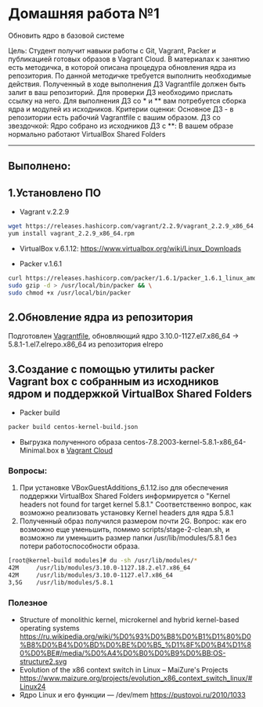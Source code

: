 #  Домашняя работа №1
Обновить ядро в базовой системе

Цель: Студент получит навыки работы с Git, Vagrant, Packer и публикацией готовых образов в Vagrant Cloud.
В материалах к занятию есть методичка, в которой описана процедура обновления ядра из репозитория. По данной методичке требуется выполнить необходимые действия. Полученный в ходе выполнения ДЗ Vagrantfile должен быть залит в ваш репозиторий. Для проверки ДЗ необходимо прислать ссылку на него.
Для выполнения ДЗ со * и ** вам потребуется сборка ядра и модулей из исходников.
Критерии оценки: Основное ДЗ - в репозитории есть рабочий Vagrantfile с вашим образом.
ДЗ со звездочкой: Ядро собрано из исходников
ДЗ с **: В вашем образе нормально работают VirtualBox Shared Folders

---

## Выполнено:

## **1.Установлено ПО**

- Vagrant v.2.2.9
```Bash
wget https://releases.hashicorp.com/vagrant/2.2.9/vagrant_2.2.9_x86_64.rpm
yum install vagrant_2.2.9_x86_64.rpm
```

- VirtualBox v.6.1.12: <https://www.virtualbox.org/wiki/Linux_Downloads>

- Packer v.1.6.1

```Bash
curl https://releases.hashicorp.com/packer/1.6.1/packer_1.6.1_linux_amd64.zip | \
sudo gzip -d > /usr/local/bin/packer && \
sudo chmod +x /usr/local/bin/packer
```

## **2.Обновление ядра из репозитория**

Подготовлен [Vagrantfile](Vagrantfile), обновляющий ядро 3.10.0-1127.el7.x86_64 ->  5.8.1-1.el7.elrepo.x86_64 из репозитория elrepo


## **3.Создание с помощью утилиты packer Vagrant box с собранным из исходников ядром и поддержкой VirtualBox Shared Folders**

- Packer build

```Bash
packer build centos-kernel-build.json
```

- Выгрузка полученного образа centos-7.8.2003-kernel-5.8.1-x86_64-Minimal.box в [Vagrant Cloud](https://app.vagrantup.com/Deron-D/boxes/centos-7-5)



### Вопросы:

1. При установке VBoxGuestAdditions_6.1.12.iso для обеспечения поддержки VirtualBox Shared Folders информируется о 
"Kernel headers not found for target kernel 5.8.1." Соответственно вопрос, как возможно реализовать установку Kernel headers для ядра 5.8.1
2. Полученный образ получился размером почти 2G. Вопрос: как его возможно еще уменьшить, помимо scripts/stage-2-clean.sh,
 и возможно ли уменьшить размер папки /usr/lib/modules/5.8.1 без потери работоспособности образа.
```Bash
[root@kernel-build modules]# du -sh /usr/lib/modules/*
42M     /usr/lib/modules/3.10.0-1127.18.2.el7.x86_64
42M     /usr/lib/modules/3.10.0-1127.el7.x86_64
3,5G    /usr/lib/modules/5.8.1
```

### Полезное

- Structure of monolithic kernel, microkernel and hybrid kernel-based operating systems <https://ru.wikipedia.org/wiki/%D0%93%D0%B8%D0%B1%D1%80%D0%B8%D0%B4%D0%BD%D0%BE%D0%B5_%D1%8F%D0%B4%D1%80%D0%BE#/media/%D0%A4%D0%B0%D0%B9%D0%BB:OS-structure2.svg>
- Evolution of the x86 context switch in Linux – MaiZure's Projects <https://www.maizure.org/projects/evolution_x86_context_switch_linux/#Linux24> 
- Ядро Linux и его функции — /dev/mem <https://pustovoi.ru/2010/1033>